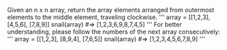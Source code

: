 Given an n x n array, return the array elements arranged from outermost elements to the middle element, traveling clockwise.
'''
array = [[1,2,3],
         [4,5,6],
         [7,8,9]]
snail(array) #=> [1,2,3,6,9,8,7,4,5]
'''
For better understanding, please follow the numbers of the next array consecutively:
'''
array = [[1,2,3],
         [8,9,4],
         [7,6,5]]
snail(array) #=> [1,2,3,4,5,6,7,8,9]
'''
